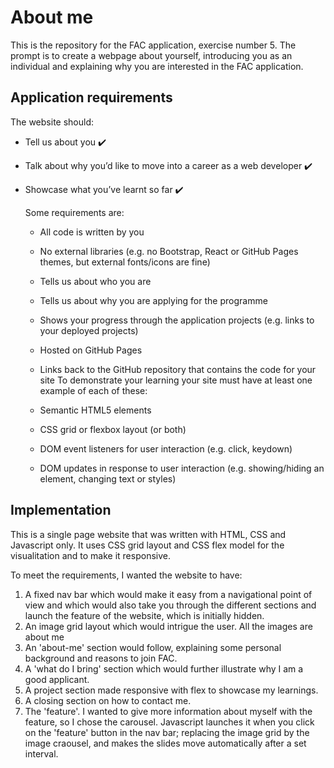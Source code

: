 # About me

This is the repository for the FAC application, exercise number 5. The prompt is to create a webpage about yourself, introducing you as an individual and explaining why you are interested in the FAC application.

## Application requirements

The website should:

- Tell us about you :heavy_check_mark:
- Talk about why you’d like to move into a career as a web developer :heavy_check_mark:
- Showcase what you’ve learnt so far :heavy_check_mark:

  Some requirements are:
    - All code is written by you
    - No external libraries (e.g. no Bootstrap, React or GitHub Pages themes, but external fonts/icons are fine)
    - Tells us about who you are
    - Tells us about why you are applying for the programme
    - Shows your progress through the application projects (e.g. links to your deployed projects)
    - Hosted on GitHub Pages
    - Links back to the GitHub repository that contains the code for your site
  To demonstrate your learning your site must have at least one example of each of these:

    - Semantic HTML5 elements
    - CSS grid or flexbox layout (or both)
    - DOM event listeners for user interaction (e.g. click, keydown)
    - DOM updates in response to user interaction (e.g. showing/hiding an element, changing text or styles)
    
## Implementation

This is a single page website that was written with HTML, CSS and Javascript only.
It uses CSS grid layout and CSS flex model for the visualitation and to make it responsive.

To meet the requirements, I wanted the website to have:
1. A fixed nav bar which would make it easy from a navigational point of view and which would also take you through the different sections and launch the feature of the website, which is initially hidden.
2. An image grid layout which would intrigue the user. All the images are about me
3. An 'about-me' section would follow, explaining some personal background and reasons to join FAC.
4. A 'what do I bring' section which would further illustrate why I am a good applicant.
5. A project section made responsive with flex to showcase my learnings.
6. A closing section on how to contact me.
7. The 'feature'. I wanted to give more information about myself with the feature, so I chose the carousel. Javascript launches it when you click on the 'feature' button in the nav bar; replacing the image grid by the image craousel, and makes the slides move automatically after a set interval.
